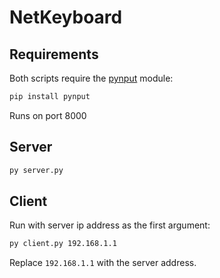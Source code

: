 # NetKeyboard

## Requirements

Both scripts require the [pynput](https://pypi.org/project/pynput/) module:

```bash
pip install pynput
```

Runs on port 8000

## Server

```bash
py server.py
```

## Client

Run with server ip address as the first argument:

```bash
py client.py 192.168.1.1
```

Replace `192.168.1.1` with the server address.
